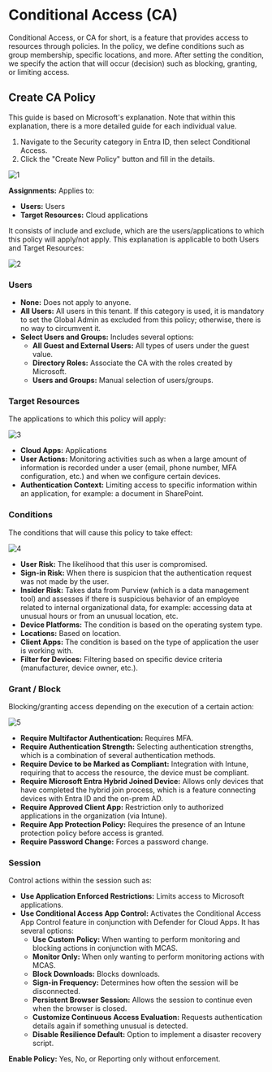 # Conditional Access (CA)

Conditional Access, or CA for short, is a feature that provides access to resources through policies. In the policy, we define conditions such as group membership, specific locations, and more. After setting the condition, we specify the action that will occur (decision) such as blocking, granting, or limiting access.

## Create CA Policy

This guide is based on Microsoft's explanation. Note that within this explanation, there is a more detailed guide for each individual value.

1. Navigate to the Security category in Entra ID, then select Conditional Access.
2. Click the "Create New Policy" button and fill in the details.

![1](https://github.com/user-attachments/assets/00fdb544-172b-4f70-a73a-f7340187b1a0)

**Assignments:** Applies to:  
- **Users:** Users  
- **Target Resources:** Cloud applications

It consists of include and exclude, which are the users/applications to which this policy will apply/not apply. This explanation is applicable to both Users and Target Resources:

![2](https://github.com/user-attachments/assets/8f27acc6-fb76-44d3-bddf-1293fb33086a)

### Users
- **None:** Does not apply to anyone.  
- **All Users:** All users in this tenant. If this category is used, it is mandatory to set the Global Admin as excluded from this policy; otherwise, there is no way to circumvent it.  
- **Select Users and Groups:** Includes several options:  
  - **All Guest and External Users:** All types of users under the guest value.  
  - **Directory Roles:** Associate the CA with the roles created by Microsoft.  
  - **Users and Groups:** Manual selection of users/groups.  

### Target Resources
The applications to which this policy will apply:  

![3](https://github.com/user-attachments/assets/67dd4a63-8d2d-409c-80f7-b208e2a2ef69)

- **Cloud Apps:** Applications  
- **User Actions:** Monitoring activities such as when a large amount of information is recorded under a user (email, phone number, MFA configuration, etc.) and when we configure certain devices.  
- **Authentication Context:** Limiting access to specific information within an application, for example: a document in SharePoint.

### Conditions
The conditions that will cause this policy to take effect:

![4](https://github.com/user-attachments/assets/e54ef6aa-d133-4915-896a-975f5b6f9ea7)

- **User Risk:** The likelihood that this user is compromised.  
- **Sign-in Risk:** When there is suspicion that the authentication request was not made by the user.  
- **Insider Risk:** Takes data from Purview (which is a data management tool) and assesses if there is suspicious behavior of an employee related to internal organizational data, for example: accessing data at unusual hours or from an unusual location, etc.  
- **Device Platforms:** The condition is based on the operating system type.  
- **Locations:** Based on location.  
- **Client Apps:** The condition is based on the type of application the user is working with.  
- **Filter for Devices:** Filtering based on specific device criteria (manufacturer, device owner, etc.).

### Grant / Block
Blocking/granting access depending on the execution of a certain action:

![5](https://github.com/user-attachments/assets/5ef63e26-6ff4-4864-a9ce-7863858de56c)

- **Require Multifactor Authentication:** Requires MFA.  
- **Require Authentication Strength:** Selecting authentication strengths, which is a combination of several authentication methods.  
- **Require Device to be Marked as Compliant:** Integration with Intune, requiring that to access the resource, the device must be compliant.  
- **Require Microsoft Entra Hybrid Joined Device:** Allows only devices that have completed the hybrid join process, which is a feature connecting devices with Entra ID and the on-prem AD.  
- **Require Approved Client App:** Restriction only to authorized applications in the organization (via Intune).  
- **Require App Protection Policy:** Requires the presence of an Intune protection policy before access is granted.  
- **Require Password Change:** Forces a password change.

### Session
Control actions within the session such as:  
- **Use Application Enforced Restrictions:** Limits access to Microsoft applications.  
- **Use Conditional Access App Control:** Activates the Conditional Access App Control feature in conjunction with Defender for Cloud Apps. It has several options:  
  - **Use Custom Policy:** When wanting to perform monitoring and blocking actions in conjunction with MCAS.  
  - **Monitor Only:** When only wanting to perform monitoring actions with MCAS.  
  - **Block Downloads:** Blocks downloads.  
  - **Sign-in Frequency:** Determines how often the session will be disconnected.  
  - **Persistent Browser Session:** Allows the session to continue even when the browser is closed.  
  - **Customize Continuous Access Evaluation:** Requests authentication details again if something unusual is detected.  
  - **Disable Resilience Default:** Option to implement a disaster recovery script.

**Enable Policy:** Yes, No, or Reporting only without enforcement.
